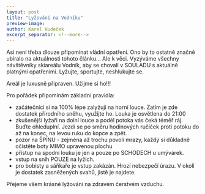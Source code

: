 ```yaml
---
layout: post
title: "Lyžování na Vodníku"
preview-image: 
author: Karel Hudeček
excerpt_separator: <!--more-->
---
```


Asi není třeba dlouze připomínat vládní opatření. Ono by to ostatně značně ubíralo na aktuálnosti tohoto článku...
Ale k věci. Vyzýváme všechny návštěvníky skiareálu Vodník, aby se chovali v SOULADU s aktuálně platnými opatřeními.
Lyžujte, sportujte, neshlukujte se.

Areál je luxusně připraven. Užijme si ho!!!

Pro pořádek připomínám základní pravidla:
- začátečníci si na 100% lépe zalyžují na horní louce. Zatím je zde dostatek přírodního sněhu, využijte ho. Louka je osvětlena do 21:00
- zkušenější lyžaři na dolní louce a podél potoka vás čeká téměř ráj. Buďte ohleduplní. Jezdí se po směru hodinových ručiček proti potoku do až na konec, na levou ruku do kopce a zpět.
- pozor na ŠPÍNU - zejména až trochu povolí mrazy, každý si důkladně očistěte boty MIMO upravenou plochu
- přístup na spodní louku je jen a pouze po SCHODECH u umývárek.
- vstup na sníh POUZE na lyžích.
- pro bobisty a sáňkaře je vstup zakázán. Hrozí nebezpečí úrazu. V okolí je dostatek zasněžených svahů, jistě je najdete.

Přejeme všem krásné lyžování na zdravém čerstvém vzduchu.

 <!--more-->